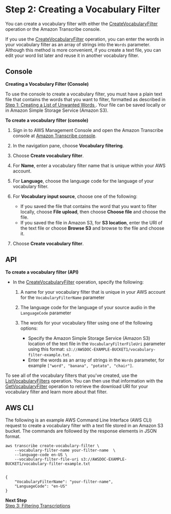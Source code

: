 # Step 2: Creating a Vocabulary Filter<a name="create-filter"></a>

You can create a vocabulary filter with either the [CreateVocabularyFilter](API_CreateVocabularyFilter.md) operation or the Amazon Transcribe console\.

If you use the [CreateVocabularyFilter](API_CreateVocabularyFilter.md) operation, you can enter the words in your vocabulary filter as an array of strings into the `Words` parameter\. Although this method is more convenient, if you create a text file, you can edit your word list later and reuse it in another vocabulary filter\. 

## Console<a name="create-filter-console"></a>

**Creating a Vocabulary Filter \(Console\)**

To use the console to create a vocabulary filter, you must have a plain text file that contains the words that you want to filter, formatted as described in [Step 1: Creating a List of Unwanted Words ](create-filter-file.md)\. Your file can be saved locally or in Amazon Simple Storage Service \(Amazon S3\)\. 

**To create a vocabulary filter \(console\)**

1. Sign in to AWS Management Console and open the Amazon Transcribe console at [Amazon Transcribe console](https://console.aws.amazon.com/transcribe/)\.

1. In the navigation pane, choose **Vocabulary filtering**\.

1. Choose **Create vocabulary filter**\.

1. For **Name**, enter a vocabulary filter name that is unique within your AWS account\.

1. For **Language**, choose the language code for the language of your vocabulary filter\. 

1. For **Vocabulary input source**, choose one of the following:
   + If you saved the file that contains the word that you want to filter locally, choose **File upload**, then choose **Choose file** and choose the file\. 
   + If you saved the file in Amazon S3, for **S3 location**, enter the URI of the text file or choose **Browse S3** and browse to the file and choose it\.

1. Choose **Create vocabulary filter**\.

## API<a name="create-filter-api"></a>

**To create a vocabulary filter \(API\)**
+ In the [CreateVocabularyFilter](API_CreateVocabularyFilter.md) operation, specify the following:

  1. A name for your vocabulary filter that is unique in your AWS account for the `VocabularyFilterName` parameter

  1. The language code for the language of your source audio in the `LanguageCode` parameter

  1. The words for your vocabulary filter using one of the following options:
     + Specify the Amazon Simple Storage Service \(Amazon S3\) location of the text file in the `VocabularyFilterFileUri` parameter using this format: `s3://AWSDOC-EXAMPLE-BUCKET1/vocabulary-filter-example.txt`\.
     + Enter the words as an array of strings in the `Words` parameter, for example `["word", "banana", "potato", "chair"]`\.

To see all of the vocabulary filters that you've created, use the [ListVocabularyFilters](API_ListVocabularyFilters.md) operation\. You can then use that information with the [GetVocabularyFilter](API_GetVocabularyFilter.md) operation to retrieve the download URI for your vocabulary filter and learn more about that filter\.

## AWS CLI<a name="create-filter-cli"></a>

The following is an example AWS Command Line Interface \(AWS CLI\) request to create a vocabulary filter with a text file stored in an Amazon S3 bucket\. The commands are followed by the response elements in JSON format\.

```
aws transcribe create-vocabulary-filter \ 
    --vocabulary-filter-name your-filter-name  \ 
    --language-code en-US \ 
    --vocabulary-filter-file-uri s3://AWSDOC-EXAMPLE-BUCKET1/vocabulary-filter-example.txt
                    
                    
{                  
    "VocabularyFilterName": "your-filter-name",
    "LanguageCode": "en-US"
}
```

**Next Step**  
[Step 3: Filtering Transcriptions](filter-transcriptions.md)